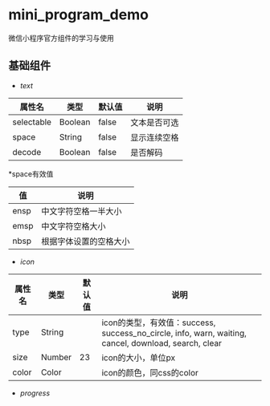 # mini_program_demo
微信小程序官方组件的学习与使用
## 基础组件
+ *text*
  
<table>
<thead>
<tr><th>属性名</th><th>类型</th><th>默认值</th><th>说明</th></tr>
</thead>
<tbody>
<tr><td>selectable</td><td>Boolean</td><td>false</td><td>文本是否可选</td></tr>
<tr><td>space</td><td>String</td><td>false</td><td>显示连续空格</td></tr>
<tr><td>decode</td><td>Boolean</td><td>false</td><td>是否解码</td></tr>
</tbody>
</table>

*space有效值
<table>
<thead>
<tr><th>值</th><th>说明</th></tr>
</thead>
<tbody>
<tr><td>ensp</td><td>中文字符空格一半大小</td></tr>
<tr><td>emsp</td><td>中文字符空格大小</td></tr>
<tr><td>nbsp</td><td>根据字体设置的空格大小</td></tr>
</tbody>
</table>

+ *icon*
<table>
<thead>
<tr><th>属性名</th><th>类型</th><th>默认值</th><th>说明</th></tr>
</thead>
<tbody>
<tr><td>type</td><td>String</td><td></td><td>icon的类型，有效值：success, success_no_circle, info, warn, waiting, cancel, download, search, clear</td></tr>
<tr><td>size</td><td>Number</td><td>23</td><td>icon的大小，单位px</td></tr>
<tr><td>color</td><td>Color</td><td></td><td>icon的颜色，同css的color</td></tr>
</tbody>
</table>


+ *progress*

